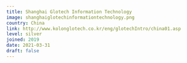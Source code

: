 ```yaml
---
title: Shanghai Glotech Information Technology
image: shanghaiglotechinformationtechnology.png
country: China
link: http://www.kolonglotech.co.kr/eng/glotechIntro/china01.asp
level: silver
joined: 2019
date: 2021-03-31
draft: false
---
```


